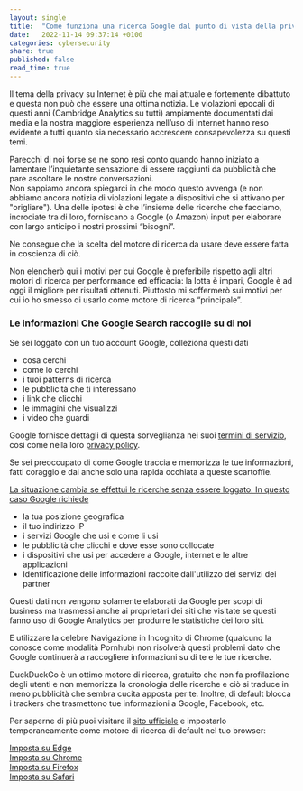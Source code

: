```yaml
---
layout: single
title:  "Come funziona una ricerca Google dal punto di vista della privacy"
date:   2022-11-14 09:37:14 +0100
categories: cybersecurity
share: true
published: false
read_time: true
---
```

Il tema della privacy su Internet è più che mai attuale e fortemente dibattuto e questa non può che essere una ottima notizia.
Le violazioni epocali di questi anni (Cambridge Analytics su tutti) ampiamente documentati dai media e la nostra maggiore esperienza nell’uso di Internet hanno reso evidente a tutti quanto sia necessario accrescere consapevolezza su questi temi.

Parecchi di noi forse se ne sono resi conto quando hanno iniziato a lamentare l’inquietante sensazione di essere raggiunti da pubblicità che pare ascoltare le nostre conversazioni.<br>
Non sappiamo ancora spiegarci in che modo questo avvenga (e non abbiamo ancora notizia di violazioni legate a dispositivi che si attivano per "origliare"). 
Una delle ipotesi è che l’insieme delle ricerche che facciamo, incrociate tra di loro, forniscano a Google (o Amazon) input per elaborare con largo anticipo i nostri prossimi “bisogni”. 

Ne consegue che la scelta del motore di ricerca da usare deve essere fatta in coscienza di ciò.

Non elencherò qui i motivi per cui Google è preferibile rispetto agli altri motori di ricerca per performance ed efficacia: la lotta è impari, Google è ad oggi il migliore per risultati ottenuti.
Piuttosto mi soffermerò sui motivi per cui io ho smesso di usarlo come motore di ricerca “principale”.

### Le informazioni Che Google Search raccoglie su di noi
Se sei loggato con un tuo account Google, colleziona questi dati
* cosa cerchi
* come lo cerchi
* i tuoi patterns di ricerca
* le pubblicità che ti interessano
* i link che clicchi
* le immagini che visualizzi
* i video che guardi

Google fornisce dettagli di questa sorveglianza nei suoi [termini di servizio](https://policies.google.com/terms), così come nella loro [privacy policy](https://policies.google.com/privacy).

Se sei preoccupato di come Google traccia e memorizza le tue informazioni, fatti coraggio e dai anche solo una rapida occhiata a queste scartoffie.


<u>La situazione cambia se effettui le ricerche senza essere loggato. In questo caso Google richiede</u>

* la tua posizione geografica
* il tuo indirizzo IP
* i servizi Google che usi e come li usi
* le pubblicità che clicchi e dove esse sono collocate
* i dispositivi che usi per accedere a Google, internet e le altre applicazioni
* Identificazione delle informazioni raccolte dall'utilizzo dei servizi dei partner
  
Questi dati non vengono solamente elaborati da Google per scopi di business ma trasmessi anche ai proprietari dei siti che visitate se questi fanno uso di Google Analytics per produrre le statistiche dei loro siti.

E utilizzare la celebre Navigazione in Incognito di Chrome (qualcuno la conosce come modalità Pornhub) non risolverà questi problemi dato che Google continuerà a raccogliere informazioni su di te e le tue ricerche.

DuckDuckGo è un ottimo motore di ricerca, gratuito che non fa profilazione degli utenti e non memorizza la cronologia delle ricerche e ciò si traduce in meno pubblicità che sembra cucita apposta per te. Inoltre, di default blocca i trackers che trasmettono tue informazioni a Google, Facebook, etc.

Per saperne di più puoi visitare il [sito ufficiale][duckduckgo] e impostarlo temporaneamente come motore di ricerca di default nel tuo browser:

[Imposta su Edge][edge]<br>
[Imposta su Chrome][chrome]<br>
[Imposta su Firefox][firefox]<br>
[Imposta su Safari][safari]<br>

[duckduckgo]:[https://duckduckgo.com/spread]
[edge]: https://support.microsoft.com/it-it/microsoft-edge/modificare-il-motore-di-ricerca-predefinito-in-microsoft-edge-cccaf51c-a4df-a43e-8036-d4d2c527a791
[chrome]: https://support.google.com/chrome/answer/95426?hl=it&co=GENIE.Platform%3DDesktop#zippy=
[firefox]: https://support.mozilla.org/it/kb/modificare-impostazioni-predefinite-ricerca-firefox
[safari]: https://support.apple.com/it-ch/guide/safari/sfria1042d31/mac

